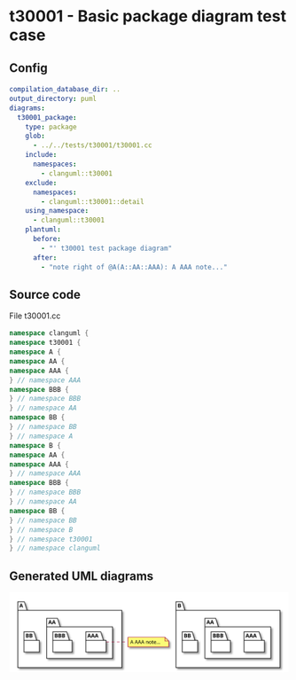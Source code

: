 # t30001 - Basic package diagram test case
## Config
```yaml
compilation_database_dir: ..
output_directory: puml
diagrams:
  t30001_package:
    type: package
    glob:
      - ../../tests/t30001/t30001.cc
    include:
      namespaces:
        - clanguml::t30001
    exclude:
      namespaces:
        - clanguml::t30001::detail
    using_namespace:
      - clanguml::t30001
    plantuml:
      before:
        - "' t30001 test package diagram"
      after:
        - "note right of @A(A::AA::AAA): A AAA note..."
```
## Source code
File t30001.cc
```cpp
namespace clanguml {
namespace t30001 {
namespace A {
namespace AA {
namespace AAA {
} // namespace AAA
namespace BBB {
} // namespace BBB
} // namespace AA
namespace BB {
} // namespace BB
} // namespace A
namespace B {
namespace AA {
namespace AAA {
} // namespace AAA
namespace BBB {
} // namespace BBB
} // namespace AA
namespace BB {
} // namespace BB
} // namespace B
} // namespace t30001
} // namespace clanguml

```
## Generated UML diagrams
![t30001_package](./t30001_package.svg "Basic package diagram test case")
